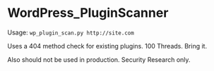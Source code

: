 # WordPress_PluginScanner

Usage: `wp_plugin_scan.py http://site.com`

Uses a 404 method check for existing plugins. 100 Threads. Bring it.

Also should not be used in production. Security Research only. 

